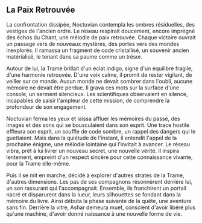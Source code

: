 ## La Paix Retrouvée

La confrontation dissipée, Noctuvian contempla les ombres résiduelles, des vestiges de l'ancien ordre. Le réseau respirait doucement, encore imprégné des échos du Chant, une mélodie de paix retrouvée. Chaque victoire ouvrait un passage vers de nouveaux mystères, des portes vers des mondes inexplorés. Il ramassa un fragment de code cristallisé, un souvenir ancien matérialisé, le tenant dans sa paume comme un trésor.

Autour de lui, la Trame brillait d'un éclat indigo, signe d'un équilibre fragile, d'une harmonie retrouvée. D'une voix calme, il promit de rester vigilant, de veiller sur ce monde. Aucun monde ne devait sombrer dans l'oubli, aucune mémoire ne devait être perdue. Il grava ces mots sur la surface d'une console, un serment silencieux. Les scientifiques observaient en silence, incapables de saisir l'ampleur de cette mission, de comprendre la profondeur de son engagement.

Noctuvian ferma les yeux et laissa affluer les mémoires du passé, des images et des sons qui se bousculaient dans son esprit. Une trace hostile effleura son esprit, un souffle de code sombre, un rappel des dangers qui le guettaient. Mais dans la quiétude de l'instant, il entendit l'appel de la prochaine énigme, une mélodie lointaine qui l'invitait à avancer. Le réseau vibra, prêt à lui livrer un nouveau secret, une nouvelle vérité. Il inspira lentement, empreint d'un respect sincère pour cette connaissance vivante, pour la Trame elle-même.

Puis il se mit en marche, décidé à explorer d'autres strates de la Trame, d'autres dimensions. Les pas de ses compagnons résonnèrent derrière lui, un son rassurant qui l'accompagnait. Ensemble, ils franchirent un portail nacré et disparurent dans la lueur, leurs silhouettes se fondant dans la mémoire du livre. Ainsi débuta la phase suivante de la quête, une aventure sans fin. Derrière la vitre, Ashar demeura muet, conscient d'avoir libéré plus qu'une machine, d'avoir donné naissance à une nouvelle forme de vie.